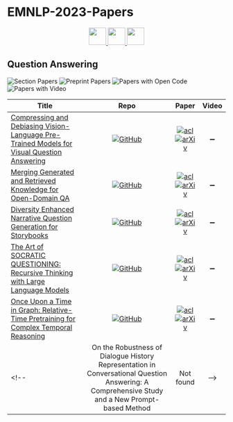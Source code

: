 # EMNLP-2023-Papers

<div align="center">
    <a href="https://github.com/DmitryRyumin/EMNLP-2023-Papers/blob/main/sections/human-centered-nlp.md">
        <img src="https://cdn.jsdelivr.net/gh/DmitryRyumin/NewEraAI-Papers@main/images/left.svg" width="40" alt="" />
    </a>
    <a href="https://github.com/DmitryRyumin/EMNLP-2023-Papers/">
        <img src="https://cdn.jsdelivr.net/gh/DmitryRyumin/NewEraAI-Papers@main/images/home.svg" width="40" alt="" />
    </a>
    <a href="https://github.com/DmitryRyumin/EMNLP-2023-Papers/blob/main/sections/resources-and-evaluation.md">
        <img src="https://cdn.jsdelivr.net/gh/DmitryRyumin/NewEraAI-Papers@main/images/right.svg" width="40" alt="" />
    </a>
</div>

## Question Answering

![Section Papers](https://img.shields.io/badge/Section%20Papers-5-42BA16) ![Preprint Papers](https://img.shields.io/badge/Preprint%20Papers-5-b31b1b) ![Papers with Open Code](https://img.shields.io/badge/Papers%20with%20Open%20Code-5-1D7FBF) ![Papers with Video](https://img.shields.io/badge/Papers%20with%20Video-0-FF0000)

<!-- 304 -->
| **Title** | **Repo** | **Paper** | **Video** |
|-----------|:--------:|:---------:|:---------:|
| [Compressing and Debiasing Vision-Language Pre-Trained Models for Visual Question Answering](https://aclanthology.org/2023.emnlp-main.34) | [![GitHub](https://img.shields.io/github/stars/PhoebusSi/Compress-Robust-VQA)](https://github.com/PhoebusSi/Compress-Robust-VQA) | [![acl](https://img.shields.io/badge/pdf-ACL%20Anthology-CBCBCC.svg)](https://aclanthology.org/2023.emnlp-main.34.pdf) <br /> [![arXiv](https://img.shields.io/badge/arXiv-2210.14558-b31b1b.svg)](http://arxiv.org/abs/2210.14558) | :heavy_minus_sign: |
| [Merging Generated and Retrieved Knowledge for Open-Domain QA](https://aclanthology.org/2023.emnlp-main.286) | [![GitHub](https://img.shields.io/github/stars/yunx-z/COMBO)](https://github.com/yunx-z/COMBO) | [![acl](https://img.shields.io/badge/pdf-ACL%20Anthology-CBCBCC.svg)](https://aclanthology.org/2023.emnlp-main.286.pdf) <br /> [![arXiv](https://img.shields.io/badge/arXiv-2310.14393-b31b1b.svg)](http://arxiv.org/abs/2310.14393) | :heavy_minus_sign: |
| [Diversity Enhanced Narrative Question Generation for Storybooks](https://aclanthology.org/2023.emnlp-main.31) | [![GitHub](https://img.shields.io/github/stars/hkyoon95/mQG)](https://github.com/hkyoon95/mQG) | [![acl](https://img.shields.io/badge/pdf-ACL%20Anthology-CBCBCC.svg)](https://aclanthology.org/2023.emnlp-main.31.pdf) <br /> [![arXiv](https://img.shields.io/badge/arXiv-2310.16446-b31b1b.svg)](http://arxiv.org/abs/2310.16446) | :heavy_minus_sign: |
| [The Art of SOCRATIC QUESTIONING: Recursive Thinking with Large Language Models](https://aclanthology.org/2023.emnlp-main.255) | [![GitHub](https://img.shields.io/github/stars/VT-NLP/SOCRATIC-QUESTIONING)](https://github.com/VT-NLP/SOCRATIC-QUESTIONING) | [![acl](https://img.shields.io/badge/pdf-ACL%20Anthology-CBCBCC.svg)](https://aclanthology.org/2023.emnlp-main.255.pdf) <br /> [![arXiv](https://img.shields.io/badge/arXiv-2305.14999-b31b1b.svg)](http://arxiv.org/abs/2305.14999) | :heavy_minus_sign: |
| [Once Upon a Time in Graph: Relative-Time Pretraining for Complex Temporal Reasoning](https://aclanthology.org/2023.emnlp-main.728) | [![GitHub](https://img.shields.io/github/stars/DAMO-NLP-SG/RemeMo)](https://github.com/DAMO-NLP-SG/RemeMo) | [![acl](https://img.shields.io/badge/pdf-ACL%20Anthology-CBCBCC.svg)](https://aclanthology.org/2023.emnlp-main.728.pdf) <br /> [![arXiv](https://img.shields.io/badge/arXiv-2310.14709-b31b1b.svg)](http://arxiv.org/abs/2310.14709) | :heavy_minus_sign: |
<!-- | On the Robustness of Dialogue History Representation in Conversational Question Answering: A Comprehensive Study and a New Prompt-based Method | Not found | -->

